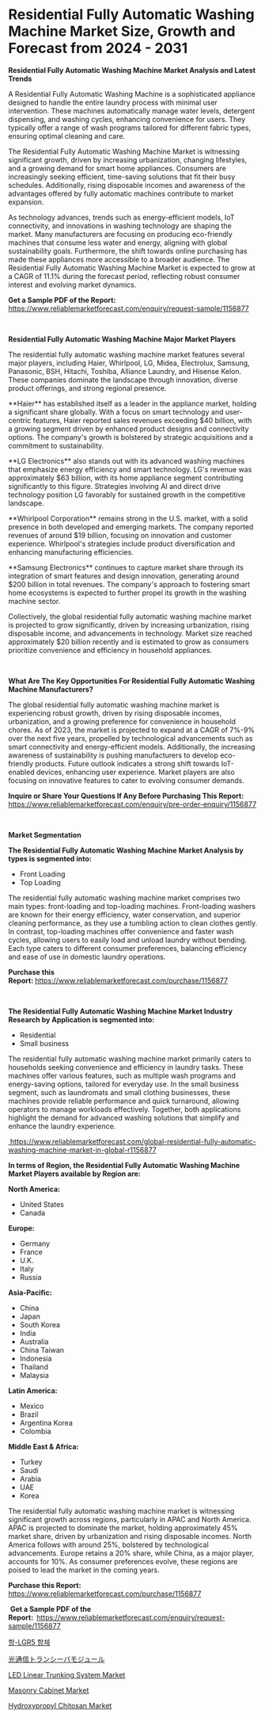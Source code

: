 <p><h1>Residential Fully Automatic Washing Machine Market Size, Growth and Forecast from 2024 - 2031</h1></p><p><strong>Residential Fully Automatic Washing Machine Market Analysis and Latest Trends</strong></p>
<p><p>A Residential Fully Automatic Washing Machine is a sophisticated appliance designed to handle the entire laundry process with minimal user intervention. These machines automatically manage water levels, detergent dispensing, and washing cycles, enhancing convenience for users. They typically offer a range of wash programs tailored for different fabric types, ensuring optimal cleaning and care.</p><p>The Residential Fully Automatic Washing Machine Market is witnessing significant growth, driven by increasing urbanization, changing lifestyles, and a growing demand for smart home appliances. Consumers are increasingly seeking efficient, time-saving solutions that fit their busy schedules. Additionally, rising disposable incomes and awareness of the advantages offered by fully automatic machines contribute to market expansion.</p><p>As technology advances, trends such as energy-efficient models, IoT connectivity, and innovations in washing technology are shaping the market. Many manufacturers are focusing on producing eco-friendly machines that consume less water and energy, aligning with global sustainability goals. Furthermore, the shift towards online purchasing has made these appliances more accessible to a broader audience. The Residential Fully Automatic Washing Machine Market is expected to grow at a CAGR of 11.1% during the forecast period, reflecting robust consumer interest and evolving market dynamics.</p></p>
<p><strong>Get a Sample PDF of the Report:&nbsp;</strong> <a href="https://www.reliablemarketforecast.com/enquiry/request-sample/1156877">https://www.reliablemarketforecast.com/enquiry/request-sample/1156877</a></p>
<p>&nbsp;</p>
<p><strong>Residential Fully Automatic Washing Machine Major Market Players</strong></p>
<p><p>The residential fully automatic washing machine market features several major players, including Haier, Whirlpool, LG, Midea, Electrolux, Samsung, Panasonic, BSH, Hitachi, Toshiba, Alliance Laundry, and Hisense Kelon. These companies dominate the landscape through innovation, diverse product offerings, and strong regional presence.</p><p>**Haier** has established itself as a leader in the appliance market, holding a significant share globally. With a focus on smart technology and user-centric features, Haier reported sales revenues exceeding $40 billion, with a growing segment driven by enhanced product designs and connectivity options. The company's growth is bolstered by strategic acquisitions and a commitment to sustainability.</p><p>**LG Electronics** also stands out with its advanced washing machines that emphasize energy efficiency and smart technology. LG's revenue was approximately $63 billion, with its home appliance segment contributing significantly to this figure. Strategies involving AI and direct drive technology position LG favorably for sustained growth in the competitive landscape.</p><p>**Whirlpool Corporation** remains strong in the U.S. market, with a solid presence in both developed and emerging markets. The company reported revenues of around $19 billion, focusing on innovation and customer experience. Whirlpool's strategies include product diversification and enhancing manufacturing efficiencies.</p><p>**Samsung Electronics** continues to capture market share through its integration of smart features and design innovation, generating around $200 billion in total revenues. The company's approach to fostering smart home ecosystems is expected to further propel its growth in the washing machine sector.</p><p>Collectively, the global residential fully automatic washing machine market is projected to grow significantly, driven by increasing urbanization, rising disposable income, and advancements in technology. Market size reached approximately $20 billion recently and is estimated to grow as consumers prioritize convenience and efficiency in household appliances.</p></p>
<p>&nbsp;</p>
<p><strong>What Are The Key Opportunities For Residential Fully Automatic Washing Machine Manufacturers?</strong></p>
<p><p>The global residential fully automatic washing machine market is experiencing robust growth, driven by rising disposable incomes, urbanization, and a growing preference for convenience in household chores. As of 2023, the market is projected to expand at a CAGR of 7%-9% over the next five years, propelled by technological advancements such as smart connectivity and energy-efficient models. Additionally, the increasing awareness of sustainability is pushing manufacturers to develop eco-friendly products. Future outlook indicates a strong shift towards IoT-enabled devices, enhancing user experience. Market players are also focusing on innovative features to cater to evolving consumer demands.</p></p>
<p><strong>Inquire or Share Your Questions If Any Before Purchasing This Report:</strong> <a href="https://www.reliablemarketforecast.com/enquiry/pre-order-enquiry/1156877">https://www.reliablemarketforecast.com/enquiry/pre-order-enquiry/1156877</a></p>
<p>&nbsp;</p>
<p><strong>Market Segmentation</strong></p>
<p><strong>The Residential Fully Automatic Washing Machine Market Analysis by types is segmented into:</strong></p>
<p><ul><li>Front Loading</li><li>Top Loading</li></ul></p>
<p><p>The residential fully automatic washing machine market comprises two main types: front-loading and top-loading machines. Front-loading washers are known for their energy efficiency, water conservation, and superior cleaning performance, as they use a tumbling action to clean clothes gently. In contrast, top-loading machines offer convenience and faster wash cycles, allowing users to easily load and unload laundry without bending. Each type caters to different consumer preferences, balancing efficiency and ease of use in domestic laundry operations.</p></p>
<p><strong>Purchase this Report:&nbsp;</strong><a href="https://www.reliablemarketforecast.com/purchase/1156877">https://www.reliablemarketforecast.com/purchase/1156877</a></p>
<p>&nbsp;</p>
<p><strong>The Residential Fully Automatic Washing Machine Market Industry Research by Application is segmented into:</strong></p>
<p><ul><li>Residential</li><li>Small business</li></ul></p>
<p><p>The residential fully automatic washing machine market primarily caters to households seeking convenience and efficiency in laundry tasks. These machines offer various features, such as multiple wash programs and energy-saving options, tailored for everyday use. In the small business segment, such as laundromats and small clothing businesses, these machines provide reliable performance and quick turnaround, allowing operators to manage workloads effectively. Together, both applications highlight the demand for advanced washing solutions that simplify and enhance the laundry experience.</p></p>
<p><a href="https://www.reliablemarketforecast.com/global-residential-fully-automatic-washing-machine-market-in-global-r1156877">&nbsp;https://www.reliablemarketforecast.com/global-residential-fully-automatic-washing-machine-market-in-global-r1156877</a></p>
<p><strong>In terms of Region, the Residential Fully Automatic Washing Machine Market Players available by Region are:</strong></p>
<p>
    <p> <strong> North America: </strong>
        <ul>
            <li>United States</li>
            <li>Canada</li>
        </ul>
        </p> 
    <p> <strong> Europe: </strong>
        <ul>
            <li>Germany</li>
            <li>France</li>
            <li>U.K.</li>
            <li>Italy</li>
            <li>Russia</li>
        </ul>
        </p> 
    <p> <strong> Asia-Pacific: </strong>
        <ul>
            <li>China</li>
            <li>Japan</li>
            <li>South Korea</li>
            <li>India</li>
            <li>Australia</li>
            <li>China Taiwan</li>
            <li>Indonesia</li>
            <li>Thailand</li>
            <li>Malaysia</li>
        </ul>
        </p> 
    <p> <strong> Latin America: </strong>
        <ul>
            <li>Mexico</li>
            <li>Brazil</li>
            <li>Argentina Korea</li>
            <li>Colombia</li>
        </ul>
        </p> 
    <p> <strong> Middle East & Africa: </strong>
        <ul>
            <li>Turkey</li>
            <li>Saudi</li>
            <li>Arabia</li>
            <li>UAE</li>
            <li>Korea</li>
        </ul>
    </p>
    </p>
<p><p>The residential fully automatic washing machine market is witnessing significant growth across regions, particularly in APAC and North America. APAC is projected to dominate the market, holding approximately 45% market share, driven by urbanization and rising disposable incomes. North America follows with around 25%, bolstered by technological advancements. Europe retains a 20% share, while China, as a major player, accounts for 10%. As consumer preferences evolve, these regions are poised to lead the market in the coming years.</p></p>
<p><strong>Purchase this Report: </strong><a href="https://www.reliablemarketforecast.com/purchase/1156877">https://www.reliablemarketforecast.com/purchase/1156877</a></p>
<p>&nbsp;<strong>Get a Sample PDF of the Report:&nbsp;&nbsp;</strong><a href="https://www.reliablemarketforecast.com/enquiry/request-sample/1156877">https://www.reliablemarketforecast.com/enquiry/request-sample/1156877</a></p>
<p><strong></strong></p>
<p><p><a href="https://medium.com/@mikki1wtym/%EC%95%88%ED%8B%B0-lgr5-%ED%95%AD%EC%B2%B4-%EC%8B%9C%EC%9E%A5-%EB%B6%84%EC%84%9D-%EB%B3%B4%EA%B3%A0%EC%84%9C-2024%EB%85%84%EB%B6%80%ED%84%B0-2031%EB%85%84%EA%B9%8C%EC%A7%80-%EC%A7%80%EC%97%AD-%EC%9C%A0%ED%98%95-%EB%8B%A8%EC%9D%BC%ED%81%B4%EB%A1%A0-%ED%95%AD%EC%B2%B4-%EB%8B%A4%ED%81%B4%EB%A1%A0-%ED%95%AD%EC%B2%B4-%EB%B0%8F-%EC%9D%91%EC%9A%A9-%EB%B6%84%EC%95%BC-%EC%83%9D%EB%AA%85%EA%B3%B5%ED%95%99-%EC%9D%98%EB%A3%8C-%EB%8C%80%ED%95%99%EA%B5%90-f71f2528a316">항-LGR5 항체</a></p><p><a href="https://medium.com/@johnson154chris/optical-communication-transceiver-modules-market-%E3%81%AF-%E3%82%B3%E3%82%B9%E3%83%88%E7%AE%A1%E7%90%86%E3%81%A8%E5%8A%B9%E7%8E%87%E5%90%91%E4%B8%8A%E3%82%92%E5%84%AA%E5%85%88%E3%81%97%E3%81%BE%E3%81%99-c29bf18f2d16">光通信トランシーバモジュール</a></p><p><a href="https://medium.com/@graciakennyta231/the-led-linear-trunking-system-market-prioritizes-cost-control-and-efficiency-enhancement-da2b1d8ee3f5">LED Linear Trunking System Market</a></p><p><a href="https://medium.com/@dinoziemann2023/the-market-study-covers-the-masonry-cabinet-market-across-various-segments-ce7fa9e101fb">Masonry Cabinet Market</a></p><p><a href="https://www.linkedin.com/pulse/global-hydroxypropyl-chitosan-market-trends-forecasts-strategic-1xddf?trackingId=vPSS5LvESPuXeVR%2F%2F6O94A%3D%3D">Hydroxypropyl Chitosan Market</a></p></p>